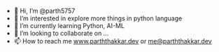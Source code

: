 - 👋 Hi, I’m @parth5757
- 👀 I’m interested in explore more things in python language
- 🌱 I’m currently learning Python, AI-ML
- 💞️ I’m looking to collaborate on ...
- 📫 How to reach me www.parththakkar.dev or me@parththakkar.dev

<!---
parth5757/parth5757 is a ✨ special ✨ repository because its `README.md` (this file) appears on your GitHub profile.
You can click the Preview link to take a look at your changes.
--->

